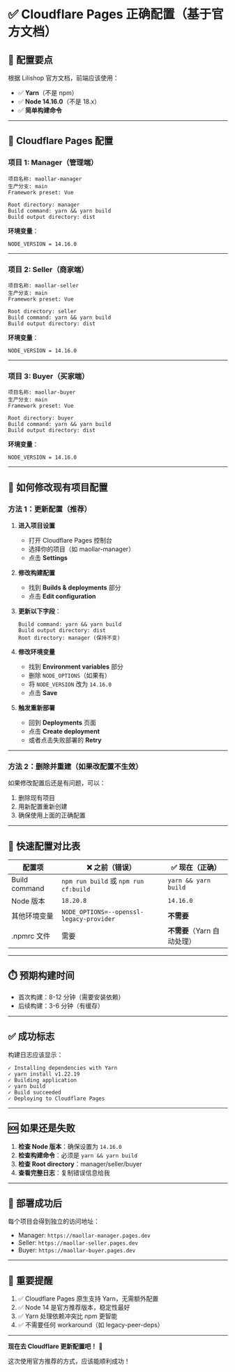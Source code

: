 # ✅ Cloudflare Pages 正确配置（基于官方文档）

## 🎯 配置要点

根据 Lilishop 官方文档，前端应该使用：
- ✅ **Yarn**（不是 npm）
- ✅ **Node 14.16.0**（不是 18.x）
- ✅ **简单构建命令**

---

## 📝 Cloudflare Pages 配置

### 项目 1: Manager（管理端）

```
项目名称: maollar-manager
生产分支: main
Framework preset: Vue

Root directory: manager
Build command: yarn && yarn build
Build output directory: dist
```

**环境变量**：
```
NODE_VERSION = 14.16.0
```

---

### 项目 2: Seller（商家端）

```
项目名称: maollar-seller
生产分支: main
Framework preset: Vue

Root directory: seller
Build command: yarn && yarn build
Build output directory: dist
```

**环境变量**：
```
NODE_VERSION = 14.16.0
```

---

### 项目 3: Buyer（买家端）

```
项目名称: maollar-buyer
生产分支: main
Framework preset: Vue

Root directory: buyer
Build command: yarn && yarn build
Build output directory: dist
```

**环境变量**：
```
NODE_VERSION = 14.16.0
```

---

## 🔄 如何修改现有项目配置

### 方法 1：更新配置（推荐）

1. **进入项目设置**
   - 打开 Cloudflare Pages 控制台
   - 选择你的项目（如 maollar-manager）
   - 点击 **Settings**

2. **修改构建配置**
   - 找到 **Builds & deployments** 部分
   - 点击 **Edit configuration**
   
3. **更新以下字段**：
   ```
   Build command: yarn && yarn build
   Build output directory: dist
   Root directory: manager (保持不变)
   ```

4. **修改环境变量**
   - 找到 **Environment variables** 部分
   - 删除 `NODE_OPTIONS`（如果有）
   - 将 `NODE_VERSION` 改为 `14.16.0`
   - 点击 **Save**

5. **触发重新部署**
   - 回到 **Deployments** 页面
   - 点击 **Create deployment**
   - 或者点击失败部署的 **Retry**

---

### 方法 2：删除并重建（如果改配置不生效）

如果修改配置后还是有问题，可以：

1. 删除现有项目
2. 用新配置重新创建
3. 确保使用上面的正确配置

---

## 🎯 快速配置对比表

| 配置项 | ❌ 之前（错误） | ✅ 现在（正确） |
|--------|----------------|----------------|
| Build command | `npm run build` 或 `npm run cf:build` | `yarn && yarn build` |
| Node 版本 | `18.20.8` | `14.16.0` |
| 其他环境变量 | `NODE_OPTIONS=--openssl-legacy-provider` | **不需要** |
| .npmrc 文件 | 需要 | **不需要**（Yarn 自动处理） |

---

## ⏱️ 预期构建时间

- 首次构建：8-12 分钟（需要安装依赖）
- 后续构建：3-6 分钟（有缓存）

---

## ✅ 成功标志

构建日志应该显示：

```
✓ Installing dependencies with Yarn
✓ yarn install v1.22.19
✓ Building application
✓ yarn build
✓ Build succeeded
✓ Deploying to Cloudflare Pages
```

---

## 🆘 如果还是失败

1. **检查 Node 版本**：确保设置为 `14.16.0`
2. **检查构建命令**：必须是 `yarn && yarn build`
3. **检查 Root directory**：manager/seller/buyer
4. **查看完整日志**：复制错误信息给我

---

## 🎉 部署成功后

每个项目会得到独立的访问地址：

- Manager: `https://maollar-manager.pages.dev`
- Seller: `https://maollar-seller.pages.dev`
- Buyer: `https://maollar-buyer.pages.dev`

---

## 📌 重要提醒

1. ✅ Cloudflare Pages 原生支持 Yarn，无需额外配置
2. ✅ Node 14 是官方推荐版本，稳定性最好
3. ✅ Yarn 处理依赖冲突比 npm 更智能
4. ✅ 不需要任何 workaround（如 legacy-peer-deps）

---

**现在去 Cloudflare 更新配置吧！** 🚀

这次使用官方推荐的方式，应该能顺利成功！

